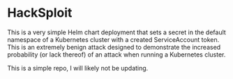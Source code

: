 # HackSploit

This is a very simple Helm chart deployment that sets a secret in the default namespace of a Kubernetes cluster with
a created ServiceAccount token. This is an extremely benign attack designed to demonstrate the increased probability (or lack thereof) 
of an attack when running a Kubernetes cluster.

This is a simple repo, I will likely not be updating.